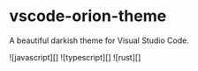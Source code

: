 # vscode-orion-theme

A beautiful darkish theme for Visual Studio Code.

![javascript][]
![typescript][]
![rust][]
